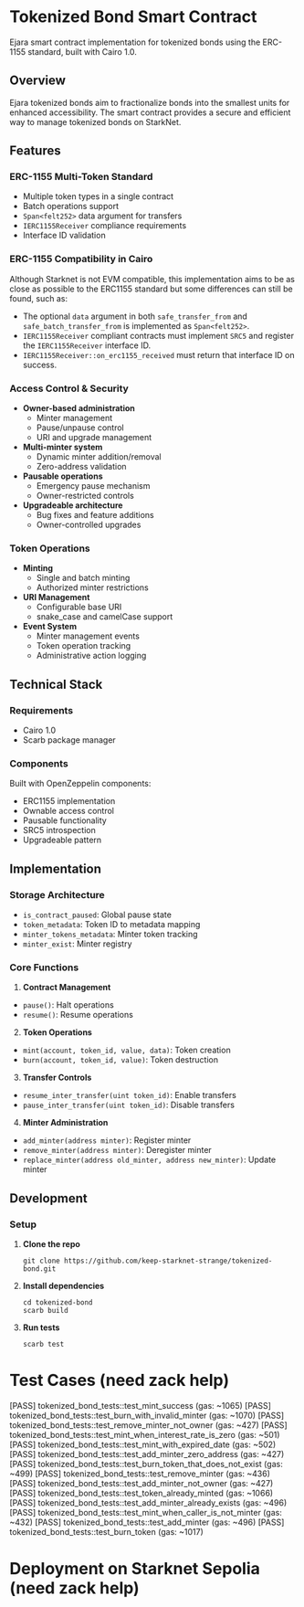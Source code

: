 # Tokenized Bond Smart Contract

Ejara smart contract implementation for tokenized bonds using the ERC-1155 standard, built with Cairo 1.0.

## Overview

Ejara tokenized bonds aim to fractionalize bonds into the smallest units for enhanced accessibility. The smart contract provides a secure and efficient way to manage tokenized bonds on StarkNet.

## Features

### ERC-1155 Multi-Token Standard
- Multiple token types in a single contract
- Batch operations support
- `Span<felt252>` data argument for transfers
- `IERC1155Receiver` compliance requirements
- Interface ID validation

### ERC-1155 Compatibility in Cairo
Although Starknet is not EVM compatible, this implementation aims to be as close as possible to the ERC1155 standard but some differences can still be found, such as:
- The optional `data` argument in both `safe_transfer_from` and `safe_batch_transfer_from` is implemented as `Span<felt252>`.
- `IERC1155Receiver` compliant contracts must implement `SRC5` and register the `IERC1155Receiver` interface ID.
- `IERC1155Receiver::on_erc1155_received` must return that interface ID on success.

### Access Control & Security
- **Owner-based administration**
  - Minter management
  - Pause/unpause control
  - URI and upgrade management
- **Multi-minter system**
  - Dynamic minter addition/removal
  - Zero-address validation
- **Pausable operations**
  - Emergency pause mechanism
  - Owner-restricted controls
- **Upgradeable architecture**
  - Bug fixes and feature additions
  - Owner-controlled upgrades

### Token Operations
- **Minting**
  - Single and batch minting
  - Authorized minter restrictions
- **URI Management**
  - Configurable base URI
  - snake_case and camelCase support
- **Event System**
  - Minter management events
  - Token operation tracking
  - Administrative action logging

## Technical Stack

### Requirements
- Cairo 1.0
- Scarb package manager

### Components
Built with OpenZeppelin components:
- ERC1155 implementation
- Ownable access control
- Pausable functionality
- SRC5 introspection
- Upgradeable pattern

## Implementation

### Storage Architecture
- `is_contract_paused`: Global pause state
- `token_metadata`: Token ID to metadata mapping
- `minter_tokens_metadata`: Minter token tracking
- `minter_exist`: Minter registry

### Core Functions

1. **Contract Management**
- `pause()`: Halt operations
- `resume()`: Resume operations

2. **Token Operations**
- `mint(account, token_id, value, data)`: Token creation
- `burn(account, token_id, value)`: Token destruction

3. **Transfer Controls**
- `resume_inter_transfer(uint token_id)`: Enable transfers
- `pause_inter_transfer(uint token_id)`: Disable transfers

4. **Minter Administration**
- `add_minter(address minter)`: Register minter
- `remove_minter(address minter)`: Deregister minter
- `replace_minter(address old_minter, address new_minter)`: Update minter

## Development

### Setup

1. **Clone the repo**
    ```
    git clone https://github.com/keep-starknet-strange/tokenized-bond.git
    ```
2. **Install dependencies**
    ```
    cd tokenized-bond
    scarb build
    ```
3. **Run tests**
    ```
    scarb test
    ```
# Test Cases (need zack help)

[PASS] tokenized_bond_tests::test_mint_success (gas: ~1065) 
[PASS] tokenized_bond_tests::test_burn_with_invalid_minter (gas: ~1070)
[PASS] tokenized_bond_tests::test_remove_minter_not_owner (gas: ~427)
[PASS] tokenized_bond_tests::test_mint_when_interest_rate_is_zero (gas: ~501)
[PASS] tokenized_bond_tests::test_mint_with_expired_date (gas: ~502)
[PASS] tokenized_bond_tests::test_add_minter_zero_address (gas: ~427)
[PASS] tokenized_bond_tests::test_burn_token_that_does_not_exist (gas: ~499)
[PASS] tokenized_bond_tests::test_remove_minter (gas: ~436)
[PASS] tokenized_bond_tests::test_add_minter_not_owner (gas: ~427)
[PASS] tokenized_bond_tests::test_token_already_minted (gas: ~1066)
[PASS] tokenized_bond_tests::test_add_minter_already_exists (gas: ~496)
[PASS] tokenized_bond_tests::test_mint_when_caller_is_not_minter (gas: ~432)
[PASS] tokenized_bond_tests::test_add_minter (gas: ~496)
[PASS] tokenized_bond_tests::test_burn_token (gas: ~1017)


# Deployment on Starknet Sepolia (need zack help)